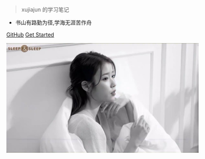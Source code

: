 <!-- <script>
  new Vue({
    el: 'main',
    data(){
        return{
            msg:"dsadadsa",
            count:12312
        }
    },
  });
</script> -->

> xujiajun 的学习笔记

- 书山有路勤为径,学海无涯苦作舟

[GitHub](https://github.com/18626428291/18626428291.github.io.git)
[Get Started](zh-cn/java/springboot/01.md)

![](_media/bg.png)
